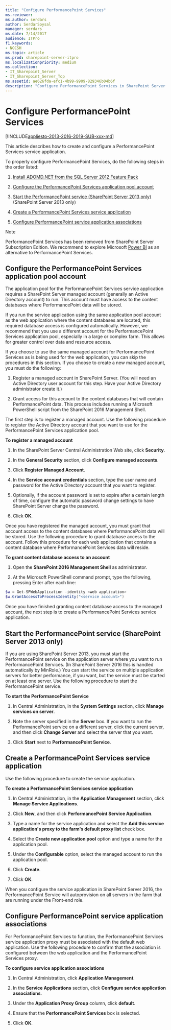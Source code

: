 ```yaml
---
title: "Configure PerformancePoint Services"
ms.reviewer: 
ms.author: serdars
author: SerdarSoysal
manager: serdars
ms.date: 7/14/2017
audience: ITPro
f1.keywords:
- NOCSH
ms.topic: article
ms.prod: sharepoint-server-itpro
ms.localizationpriority: medium
ms.collection:
- IT_Sharepoint_Server
- IT_Sharepoint_Server_Top
ms.assetid: ae626fda-efc1-4b99-9909-829346b04b6f
description: "Configure PerformancePoint Services in SharePoint Server."
---
```


# Configure PerformancePoint Services

[!INCLUDE[appliesto-2013-2016-2019-SUB-xxx-md](../includes/appliesto-2013-2016-2019-SUB-xxx-md.md)]
  
This article describes how to create and configure a PerformancePoint Services service application.
  
To properly configure PerformancePoint Services, do the following steps in the order listed: 
  
1. [Install ADOMD.NET from the SQL Server 2012 Feature Pack](https://go.microsoft.com/fwlink/p/?LinkId=275448)
    
2. [Configure the PerformancePoint Services application pool account](configure-performancepoint-services.md#section1)
    
3. [Start the PerformancePoint service (SharePoint Server 2013 only)](#section2) (SharePoint Server 2013 only) 
    
4. [Create a PerformancePoint Services service application](configure-performancepoint-services.md#section3)
    
5. [Configure PerformancePoint service application associations](#section4)

> [!NOTE]
> PerformancePoint Services has been removed from SharePoint Server Subscription Edition. We recommend to explore Microsoft [Power BI](https://powerbi.microsoft.com/) as an alternative to PerformancePoint Services.

## Configure the PerformancePoint Services application pool account
<a name="section1"> </a>

The application pool for the PerformancePoint Services service application requires a SharePoint Server managed account (generally an Active Directory account) to run. This account must have access to the content databases where PerformancePoint data will be stored.
  
If you run the service application using the same application pool account as the web application where the content databases are located, this required database access is configured automatically. However, we recommend that you use a different account for the PerformancePoint Services application pool, especially in a large or complex farm. This allows for greater control over data and resource access.
  
If you choose to use the same managed account for PerformancePoint Services as is being used for the web application, you can skip the procedures in this section. If you choose to create a new managed account, you must do the following:
  
1. Register a managed account in SharePoint Server. (You will need an Active Directory user account for this step. Have your Active Directory administrator create it.)
    
2. Grant access for this account to the content databases that will contain PerformancePoint data. This process includes running a Microsoft PowerShell script from the SharePoint 2016 Management Shell.
    
The first step is to register a managed account. Use the following procedure to register the Active Directory account that you want to use for the PerformancePoint Services application pool.
  
 **To register a managed account**
  
1. In the SharePoint Server Central Administration Web site, click **Security**.
    
2. In the **General Security** section, click **Configure managed accounts**.
    
3. Click **Register Managed Account**.
    
4. In the **Service account credentials** section, type the user name and password for the Active Directory account that you want to register. 
    
5. Optionally, if the account password is set to expire after a certain length of time, configure the automatic password change settings to have SharePoint Server change the password.
    
6. Click **OK**.
    
Once you have registered the managed account, you must grant that account access to the content databases where PerformancePoint data will be stored. Use the following procedure to grant database access to the account. Follow this procedure for each web application that contains a content database where PerformancePoint Services data will reside.
  
 **To grant content database access to an account**
  
1. Open the **SharePoint 2016 Management Shell** as administrator. 
    
2. At the Microsoft PowerShell command prompt, type the following, pressing Enter after each line:
    
  ```powershell
  $w = Get-SPWebApplication -identity <web application>
  $w.GrantAccessToProcessIdentity("<service account>")
  ```

Once you have finished granting content database access to the managed account, the next step is to create a PerformancePoint Services service application.
  
## Start the PerformancePoint service (SharePoint Server 2013 only)
<a name="section2"> </a>

If you are using SharePoint Server 2013, you must start the PerformancePoint service on the application server where you want to run PerformancePoint Services. (In SharePoint Server 2016 this is handled automatically by MinRole.) You can start the service on multiple application servers for better performance, if you want, but the service must be started on at least one server. Use the following procedure to start the PerformancePoint service.
  
 **To start the PerformancePoint Service**
  
1. In Central Administration, in the **System Settings** section, click **Manage services on server**.
    
2. Note the server specified in the **Server** box. If you want to run the PerformancePoint service on a different server, click the current server, and then click **Change Server** and select the server that you want. 
    
3. Click **Start** next to **PerformancePoint Service**.
    
## Create a PerformancePoint Services service application
<a name="section3"> </a>

Use the following procedure to create the service application.
  
 **To create a PerformancePoint Services service application**
  
1. In Central Administration, in the **Application Management** section, click **Manage Service Applications**.
    
2. Click **New**, and then click **PerformancePoint Service Application**.
    
3. Type a name for the service application and select the **Add this service application's proxy to the farm's default proxy list** check box. 
    
4. Select the **Create new application pool** option and type a name for the application pool. 
    
5. Under the **Configurable** option, select the managed account to run the application pool. 
    
6. Click **Create**.
    
7. Click **OK**.
    
When you configure the service application in SharePoint Server 2016, the PerformancePoint Service will autoprovision on all servers in the farm that are running under the Front-end role.
  
## Configure PerformancePoint service application associations
<a name="section4"> </a>

For PerformancePoint Services to function, the PerformancePoint Services service application proxy must be associated with the default web application. Use the following procedure to confirm that the association is configured between the web application and the PerformancePoint Services proxy.
  
 **To configure service application associations**
  
1. In Central Administration, click **Application Management**.
    
2. In the **Service Applications** section, click **Configure service application associations**.
    
3. Under the **Application Proxy Group** column, click **default**.
    
4. Ensure that the **PerformancePoint Services** box is selected. 
    
5. Click **OK**.
    

